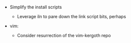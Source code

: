 - Simplify the install scripts

    - Leverage iln to pare down the link script bits, perhaps

- vim:

    - Consider resurrection of the vim-kergoth repo

